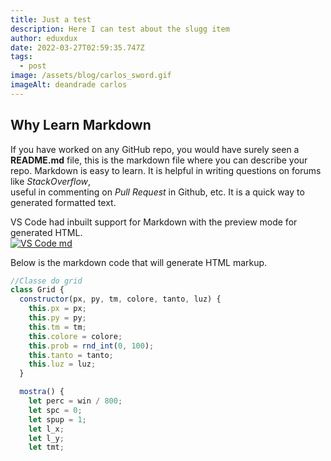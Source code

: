 ```yaml
---
title: Just a test
description: Here I can test about the slugg item
author: eduxdux
date: 2022-03-27T02:59:35.747Z
tags:
  - post
image: /assets/blog/carlos_sword.gif
imageAlt: deandrade carlos
---
```

<!--StartFragment-->

## Why Learn Markdown

If you have worked on any GitHub repo, you would have surely seen a **README.md** file, this is the markdown file where you can describe your repo. Markdown is easy to learn. It is helpful in writing questions on forums like *StackOverflow*,\
useful in commenting on *Pull Request* in Github, etc. It is a quick way to generated formatted text.

VS Code had inbuilt support for Markdown with the preview mode for generated HTML.\
[![VS Code md](https://i.giphy.com/media/lRLrDKy6dvjroUpEvB/giphy.gif)](https://i.giphy.com/media/lRLrDKy6dvjroUpEvB/giphy.gif)

Below is the markdown code that will generate HTML markup.

```javascript
//Classe do grid
class Grid {
  constructor(px, py, tm, colore, tanto, luz) {
    this.px = px;
    this.py = py;
    this.tm = tm;
    this.colore = colore;
    this.prob = rnd_int(0, 100);
    this.tanto = tanto;
    this.luz = luz;
  }

  mostra() {
    let perc = win / 800;
    let spc = 0;
    let spup = 1;
    let l_x;
    let l_y;
    let tmt;
    
```

<!--EndFragment-->
